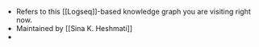 - Refers to this [[Logseq]]-based knowledge graph you are visiting right now.
- Maintained by [[Sina K. Heshmati]]
-
